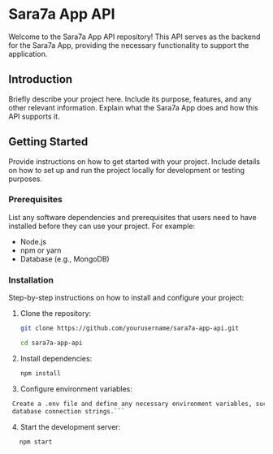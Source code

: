 # Sara7a App API

Welcome to the Sara7a App API repository! This API serves as the backend for the Sara7a App, providing the necessary functionality to support the application.



## Introduction

Briefly describe your project here. Include its purpose, features, and any other relevant information. Explain what the Sara7a App does and how this API supports it.

## Getting Started

Provide instructions on how to get started with your project. Include details on how to set up and run the project locally for development or testing purposes.

### Prerequisites

List any software dependencies and prerequisites that users need to have installed before they can use your project. For example:

- Node.js
- npm or yarn
- Database (e.g., MongoDB)

### Installation

Step-by-step instructions on how to install and configure your project:

1. Clone the repository:

   ```bash
   git clone https://github.com/yourusername/sara7a-app-api.git
   
   cd sara7a-app-api
   ```
2. Install dependencies:

   ```bash
   npm install
   
3. Configure environment variables:


  ```bash
   Create a .env file and define any necessary environment variables, such as API keys or
   database connection strings.```
```
4. Start the development server:


```bash
   npm start
```











